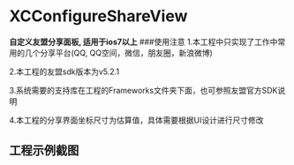 XCConfigureShareView
=================
**自定义友盟分享面板, 适用于ios7以上**
###使用注意
1.本工程中只实现了工作中常用的几个分享平台(QQ, QQ空间，微信，朋友圈，新浪微博)

2.本工程的友盟sdk版本为v5.2.1

3.系统需要的支持库在工程的Frameworks文件夹下面，也可参照友盟官方SDK说明

4.本工程的分享界面坐标尺寸为估算值，具体需要根据UI设计进行尺寸修改

工程示例截图
-------
